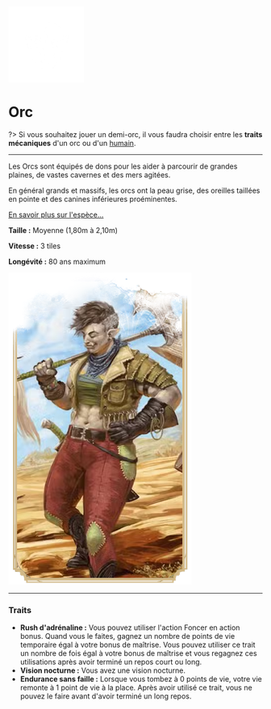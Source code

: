 <div class="icon-container">
  <img src="_media/especes/orc.png" alt="Orc" class="icon-r-title" data-no-zoom />

# Orc <!-- {docsify-ignore} -->

</div>

?> Si vous souhaitez jouer un demi-orc, il vous faudra choisir entre les **traits mécaniques** d'un orc ou d'un [humain]().

---

<div class="bloc-pres">
<div class="bloc-texte">
  <div class="texte">
    <p>Les Orcs sont équipés de dons pour les aider à parcourir de grandes plaines, de vastes cavernes et des mers agitées.</p>
    <p>En général grands et massifs, les orcs ont la peau grise, des oreilles taillées en pointe et des canines inférieures proéminentes.</p>
    <a href="/_404.md" target="_blank">En savoir plus sur l'espèce...</a>
    <div class="summary">
      <p><strong>Taille :</strong> Moyenne (1,80m à 2,10m)</p>
      <p><strong>Vitesse :</strong> 3 tiles</p>
      <p><strong>Longévité :</strong> 80 ans maximum</p>
    </div>
  </div>
  </div>
  <img src="_media/especes/pres-orc.png" alt="Orc" class="img-pres" data-no-zoom />
</div>

---

### Traits <!-- {docsify-ignore} -->

- **Rush d'adrénaline :** Vous pouvez utiliser l'action Foncer en action bonus. Quand vous le faites, gagnez un nombre de points de vie temporaire égal à votre bonus de maîtrise. Vous pouvez utiliser ce trait un nombre de fois égal à votre bonus de maîtrise et vous regagnez ces utilisations après avoir terminé un repos court ou long.
- **Vision nocturne :** Vous avez une vision nocturne.
- **Endurance sans faille :** Lorsque vous tombez à 0 points de vie, votre vie remonte à 1 point de vie à la place. Après avoir utilisé ce trait, vous ne pouvez le faire avant d'avoir terminé un long repos.